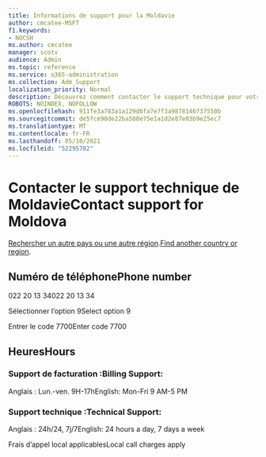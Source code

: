 ```yaml
---
title: Informations de support pour la Moldavie
author: cmcatee-MSFT
f1.keywords:
- NOCSH
ms.author: cmcatee
manager: scotv
audience: Admin
ms.topic: reference
ms.service: o365-administration
ms.collection: Adm_Support
localization_priority: Normal
description: Découvrez comment contacter le support technique pour votre pays ou région.
ROBOTS: NOINDEX, NOFOLLOW
ms.openlocfilehash: 911fe3a783a1a129d6fa7e7f3a9878146737550b
ms.sourcegitcommit: de5fce90de22ba588e75e1a1d2e87e03b9e25ec7
ms.translationtype: MT
ms.contentlocale: fr-FR
ms.lasthandoff: 05/10/2021
ms.locfileid: "52295782"
---
```

# <a name="contact-support-for-moldova"></a><span data-ttu-id="5575c-103">Contacter le support technique de Moldavie</span><span class="sxs-lookup"><span data-stu-id="5575c-103">Contact support for Moldova</span></span>

<span data-ttu-id="5575c-104">[Rechercher un autre pays ou une autre région](../../business-video/get-help-support.md).</span><span class="sxs-lookup"><span data-stu-id="5575c-104">[Find another country or region](../../business-video/get-help-support.md).</span></span>

## <a name="phone-number"></a><span data-ttu-id="5575c-105">Numéro de téléphone</span><span class="sxs-lookup"><span data-stu-id="5575c-105">Phone number</span></span>
<span data-ttu-id="5575c-106">022 20 13 34</span><span class="sxs-lookup"><span data-stu-id="5575c-106">022 20 13 34</span></span>

<span data-ttu-id="5575c-107">Sélectionner l’option 9</span><span class="sxs-lookup"><span data-stu-id="5575c-107">Select option 9</span></span>

<span data-ttu-id="5575c-108">Entrer le code 7700</span><span class="sxs-lookup"><span data-stu-id="5575c-108">Enter code 7700</span></span>

## <a name="hours"></a><span data-ttu-id="5575c-109">Heures</span><span class="sxs-lookup"><span data-stu-id="5575c-109">Hours</span></span>
### <a name="billing-support"></a><span data-ttu-id="5575c-110">Support de facturation :</span><span class="sxs-lookup"><span data-stu-id="5575c-110">Billing Support:</span></span>

<span data-ttu-id="5575c-111">Anglais : Lun.-ven. 9H-17h</span><span class="sxs-lookup"><span data-stu-id="5575c-111">English: Mon-Fri 9 AM-5 PM</span></span>

### <a name="technical-support"></a><span data-ttu-id="5575c-112">Support technique :</span><span class="sxs-lookup"><span data-stu-id="5575c-112">Technical Support:</span></span>

<span data-ttu-id="5575c-113">Anglais : 24h/24, 7j/7</span><span class="sxs-lookup"><span data-stu-id="5575c-113">English: 24 hours a day, 7 days a week</span></span>

<span data-ttu-id="5575c-114">Frais d’appel local applicables</span><span class="sxs-lookup"><span data-stu-id="5575c-114">Local call charges apply</span></span>
